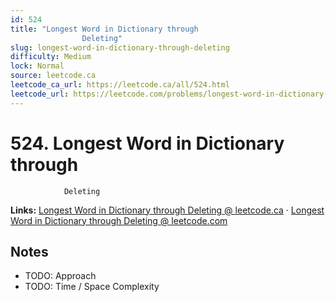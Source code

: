 ```yaml
--- 
id: 524
title: "Longest Word in Dictionary through
                Deleting"
slug: longest-word-in-dictionary-through-deleting
difficulty: Medium
lock: Normal
source: leetcode.ca
leetcode_ca_url: https://leetcode.ca/all/524.html
leetcode_url: https://leetcode.com/problems/longest-word-in-dictionary-through-deleting/
---
```


# 524. Longest Word in Dictionary through
                Deleting

**Links:** [Longest Word in Dictionary through
                Deleting @ leetcode.ca](https://leetcode.ca/all/524.html) · [Longest Word in Dictionary through
                Deleting @ leetcode.com](https://leetcode.com/problems/longest-word-in-dictionary-through-deleting/)

## Notes
- TODO: Approach
- TODO: Time / Space Complexity

